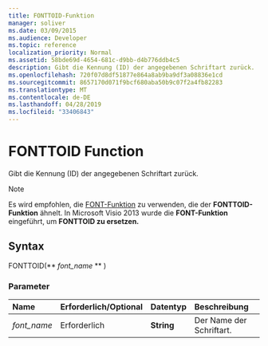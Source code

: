 ```yaml
---
title: FONTTOID-Funktion
manager: soliver
ms.date: 03/09/2015
ms.audience: Developer
ms.topic: reference
localization_priority: Normal
ms.assetid: 58bde69d-4654-681c-d9bb-d4b776ddb4c5
description: Gibt die Kennung (ID) der angegebenen Schriftart zurück.
ms.openlocfilehash: 720f07d8df51877e864a8ab9ba9df3a08836e1cd
ms.sourcegitcommit: 8657170d071f9bcf680aba50b9c07f2a4fb82283
ms.translationtype: MT
ms.contentlocale: de-DE
ms.lasthandoff: 04/28/2019
ms.locfileid: "33406843"
---
```

# <a name="fonttoid-function"></a>FONTTOID Function

Gibt die Kennung (ID) der angegebenen Schriftart zurück.
  
> [!NOTE]
> Es wird empfohlen, die [FONT-Funktion](font-function.md) zu verwenden, die der **FONTTOID-Funktion** ähnelt. In Microsoft Visio 2013 wurde die **FONT-Funktion** eingeführt, um **FONTTOID zu ersetzen.** 
  
## <a name="syntax"></a>Syntax

FONTTOID(** *font_name* ** ) 
  
### <a name="parameters"></a>Parameter

|**Name**|**Erforderlich/Optional**|**Datentyp**|**Beschreibung**|
|:-----|:-----|:-----|:-----|
| _font_name_ <br/> |Erforderlich  <br/> |**String** <br/> |Der Name der Schriftart.  <br/> |
   

